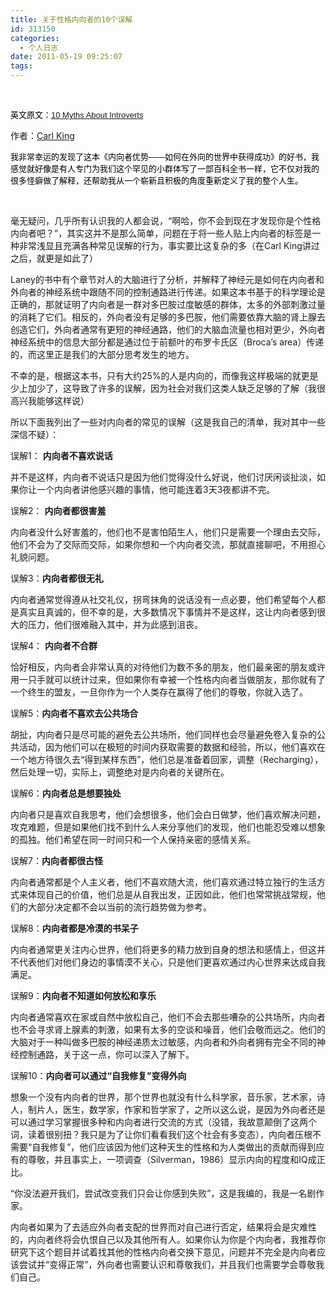 ```yaml
---
title: 关于性格内向者的10个误解
id: 313150
categories:
  - 个人日志
date: 2011-05-19 09:25:07
tags:
---
```


&nbsp;

<span class="Apple-style-span" style="border-collapse: collapse; font-size: 13px; color: rgb(0, 0, 0); font-family: arial, sans-serif; ">英文原文：[10 Myths About Introverts](http://www.carlkingcreative.com/10-myths-about-introverts)

作者：[Carl King](http://www.carlkingcreative.com/about)</span>

<span class="Apple-style-span" style="border-collapse: collapse; font-size: 13px; color: rgb(0, 0, 0); font-family: arial, sans-serif; ">我非常幸运的发现了这本《内向者优势&mdash;&mdash;如何在外向的世界中获得成功》的好书，我感觉就好像是有人专门为我们这个罕见的小群体写了一部百科全书一样，它不仅对我的很多怪癖做了解释，还帮助我从一个崭新且积极的角度重新定义了我的整个人生。</span>

&nbsp;

毫无疑问，几乎所有认识我的人都会说，&ldquo;啊哈，你不会到现在才发现你是个性格内向者吧？&rdquo;，其实这并不是那么简单，问题在于将一些人贴上内向者的标签是一种非常浅显且充满各种常见误解的行为，事实要比这复杂的多（在Carl King讲过之后，就更是如此了）

Laney的书中有个章节对人的大脑进行了分析，并解释了神经元是如何在内向者和外向者的神经系统中跟随不同的控制通路进行传递。如果这本书基于的科学理论是正确的，那就证明了内向者是一群对多巴胺过度敏感的群体，太多的外部刺激过量的消耗了它们。相反的，外向者没有足够的多巴胺，他们需要依靠大脑的肾上腺去创造它们，外向者通常有更短的神经通路，他们的大脑血流量也相对更少，外向者神经系统中的信息大部分都是通过位于前额叶的布罗卡氏区（Broca&rsquo;s area）传递的，而这里正是我们的大部分思考发生的地方。

不幸的是，根据这本书，只有大约25%的人是内向的，而像我这样极端的就更是少上加少了，这导致了许多的误解，因为社会对我们这类人缺乏足够的了解（我很高兴我能够这样说）

所以下面我列出了一些对内向者的常见的误解（这是我自己的清单，我对其中一些深信不疑）：

误解1：&nbsp;**内向者不喜欢说话**

并不是这样，内向者不说话只是因为他们觉得没什么好说，他们讨厌闲谈扯淡，如果你让一个内向者讲他感兴趣的事情，他可能连着3天3夜都讲不完。

误解2：&nbsp;**内向者都很害羞**

内向者没什么好害羞的，他们也不是害怕陌生人，他们只是需要一个理由去交际，他们不会为了交际而交际，如果你想和一个内向者交流，那就直接聊吧，不用担心礼貌问题。

误解3：**内向者都很无礼**

内向者通常觉得遵从社交礼仪，拐弯抹角的说话没有一点必要，他们希望每个人都是真实且真诚的，但不幸的是，大多数情况下事情并不是这样，这让内向者感到很大的压力，他们很难融入其中，并为此感到沮丧。

误解4：&nbsp;**内向者不合群**

恰好相反，内向者会非常认真的对待他们为数不多的朋友，他们最亲密的朋友或许用一只手就可以统计过来，但如果你有幸被一个性格内向者当做朋友，那你就有了一个终生的盟友，一旦你作为一个人类存在赢得了他们的尊敬，你就入选了。

误解5：**内向者不喜欢去公共场合**

胡扯，内向者只是尽可能的避免去公共场所，他们同样也会尽量避免卷入复杂的公共活动，因为他们可以在极短的时间内获取需要的数据和经验，所以，他们喜欢在一个地方待很久去&ldquo;得到某样东西&rdquo;，他们总是准备着回家，调整（Recharging），然后处理一切，实际上，调整绝对是内向者的关键所在。

误解6：**内向者总是想要独处**

内向者只是喜欢自我思考，他们会想很多，他们会白日做梦，他们喜欢解决问题，攻克难题，但是如果他们找不到什么人来分享他们的发现，他们也能忍受难以想象的孤独。他们希望在同一时间只和一个人保持亲密的感情关系。

误解7：**内向者都很古怪**

内向者通常都是个人主义者，他们不喜欢随大流，他们喜欢通过特立独行的生活方式来体现自己的价值，他们总是从自我出发，正因如此，他们也常常挑战常规，他们的大部分决定都不会以当前的流行趋势做为参考。

误解8：**内向者都是冷漠的书呆子**

内向者通常更关注内心世界，他们将更多的精力放到自身的想法和感情上，但这并不代表他们对他们身边的事情漠不关心，只是他们更喜欢通过内心世界来达成自我满足。

误解9：**内向者不知道如何放松和享乐**

内向者通常喜欢在家或自然中放松自己，他们不会去那些嘈杂的公共场所，内向者也不会寻求肾上腺素的刺激，如果有太多的空谈和噪音，他们会敬而远之。他们的大脑对于一种叫做多巴胺的神经递质太过敏感，内向者和外向者拥有完全不同的神经控制通路，关于这一点，你可以深入了解下。

误解10：**内向者可以通过&ldquo;自我修复&rdquo;变得外向**

想象一个没有内向者的世界，那个世界也就没有什么科学家，音乐家，艺术家，诗人，制片人，医生，数学家，作家和哲学家了，之所以这么说，是因为外向者还是可以通过学习掌握很多种和内向者进行交流的方式（没错，我故意颠倒了这两个词，读着很别扭？我只是为了让你们看看我们这个社会有多变态），内向者压根不需要&ldquo;自我修复&rdquo;，他们应该因为他们这种天生的性格和为人类做出的贡献而得到应有的尊敬，并且事实上，一项调查（Silverman，1986）显示内向的程度和IQ成正比。

&ldquo;你没法避开我们，尝试改变我们只会让你感到失败&rdquo;，这是我编的，我是一名剧作家。

内向者如果为了去适应外向者支配的世界而对自己进行否定，结果将会是灾难性的，内向者终将会仇恨自己以及其他所有人。如果你认为你是个内向者，我推荐你研究下这个题目并试着找其他的性格内向者交换下意见，问题并不完全是内向者应该尝试并&ldquo;变得正常&rdquo;，外向者也需要认识和尊敬我们，并且我们也需要学会尊敬我们自己。